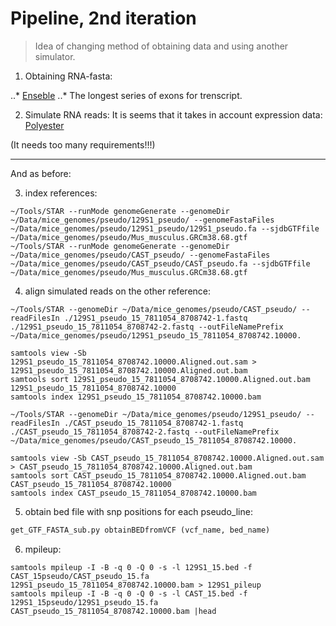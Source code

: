 # Pipeline, 2nd iteration

> Idea of changing method of obtaining data and using another simulator.

1. Obtaining RNA-fasta:

..* [Enseble](http://www.ensembl.org/biomart/)
..* The longest series of exons for trenscript.

2. Simulate RNA reads:
It is seems that it takes in account expression data: [Polyester](https://github.com/leekgroup/polyester_code/blob/master/polyester_manuscript.Rmd)

(It needs too many requirements!!!)

---
And as before:

3. index references:
```
~/Tools/STAR --runMode genomeGenerate --genomeDir ~/Data/mice_genomes/pseudo/129S1_pseudo/ --genomeFastaFiles ~/Data/mice_genomes/pseudo/129S1_pseudo/129S1_pseudo.fa --sjdbGTFfile ~/Data/mice_genomes/pseudo/Mus_musculus.GRCm38.68.gtf
~/Tools/STAR --runMode genomeGenerate --genomeDir ~/Data/mice_genomes/pseudo/CAST_pseudo/ --genomeFastaFiles ~/Data/mice_genomes/pseudo/CAST_pseudo/CAST_pseudo.fa --sjdbGTFfile ~/Data/mice_genomes/pseudo/Mus_musculus.GRCm38.68.gtf
```

4. align simulated reads on the other reference:
```
~/Tools/STAR --genomeDir ~/Data/mice_genomes/pseudo/CAST_pseudo/ --readFilesIn ./129S1_pseudo_15_7811054_8708742-1.fastq ./129S1_pseudo_15_7811054_8708742-2.fastq --outFileNamePrefix ~/Data/mice_genomes/pseudo/129S1_pseudo_15_7811054_8708742.10000.

samtools view -Sb 129S1_pseudo_15_7811054_8708742.10000.Aligned.out.sam > 129S1_pseudo_15_7811054_8708742.10000.Aligned.out.bam
samtools sort 129S1_pseudo_15_7811054_8708742.10000.Aligned.out.bam 129S1_pseudo_15_7811054_8708742.10000
samtools index 129S1_pseudo_15_7811054_8708742.10000.bam

~/Tools/STAR --genomeDir ~/Data/mice_genomes/pseudo/129S1_pseudo/ --readFilesIn ./CAST_pseudo_15_7811054_8708742-1.fastq ./CAST_pseudo_15_7811054_8708742-2.fastq --outFileNamePrefix ~/Data/mice_genomes/pseudo/CAST_pseudo_15_7811054_8708742.10000.
  
samtools view -Sb CAST_pseudo_15_7811054_8708742.10000.Aligned.out.sam > CAST_pseudo_15_7811054_8708742.10000.Aligned.out.bam
samtools sort CAST_pseudo_15_7811054_8708742.10000.Aligned.out.bam CAST_pseudo_15_7811054_8708742.10000
samtools index CAST_pseudo_15_7811054_8708742.10000.bam
```

5. obtain bed file with snp positions for each pseudo_line:
```python
get_GTF_FASTA_sub.py obtainBEDfromVCF (vcf_name, bed_name)
```

6. mpileup:
```
samtools mpileup -I -B -q 0 -Q 0 -s -l 129S1_15.bed -f CAST_15pseudo/CAST_pseudo_15.fa 129S1_pseudo_15_7811054_8708742.10000.bam > 129S1_pileup
samtools mpileup -I -B -q 0 -Q 0 -s -l CAST_15.bed -f 129S1_15pseudo/129S1_pseudo_15.fa CAST_pseudo_15_7811054_8708742.10000.bam |head   
```
